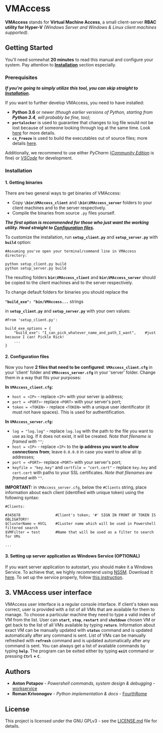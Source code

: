 # VMAccess

**VMAccess** stands for **Virtual Machine Access**, a small client-server **RBAC utility for Hyper-V** _(Windows Server and Windows & Linux client machines supported)_.

## Getting Started

You'll need somewhat **20 minutes** to read this manual and configure your system.
Pay attention to [**Installation**](#installation) section especially.

### Prerequisites

**_If you're going to simply utilize this tool, you can skip straight to [Installation](#installation)._**

If you want to further develop VMAccess, you need to have installed:

- **Python 3.6** or newer _(though earlier versions of Python, starting from **Python 3.4**, will probably be fine, too)_;
- **`portalocker`** is used to guarantee that changes to log file would not be lost because of someone looking through log at the same time. Look [here](https://pypi.python.org/pypi/portalocker) for more details.
- **`cx_Freeze`** is used to build the executables out of source files; more details [here](https://anthony-tuininga.github.io/cx_Freeze/).

Additionally, we recommend to use either _PyCharm_ ([_Community Edition_](https://www.jetbrains.com/pycharm/download/) is fine) or [_VSCode_](https://code.visualstudio.com/Download) for development.

### Installation

#### 1. Getting binaries

There are two general ways to get binaries of VMAccess:

* Copy **`\bin\VMAccess_client`** and **`\bin\VMAccess_server`** folders to your client machines and to the server respectively.
* Compile the binaries from source `.py` files yourself.

**_The first option is recommended for those who just want the working utility. Head straight to [Configuration files](#2-configuration-files)._**

To customize the installation, run **`setup_client.py`** and **`setup_server.py`** with **`build`** option:  
  
```
#Assuming you've open your terminal/command line in VMAccess directory:

python setup_client.py build
python setup_server.py build
```

The resulting folders **`bin\VMAccess_client`** and **`bin\VMAccess_server`** should be copied to the client machines and to the server respectively.  

To change default folders for binaries you should replace the  

**`"build_exe": "bin/VMAccess...`**  strings

in **`setup_client.py`** and **`setup_server.py`** with your own values:  

```
#From 'setup_client.py':

build_exe_options = {
    "build_exe": "I_can_pick_whatever_name_and_path_I_want",    #just because I can! Pickle Rick!
    ...
}
``` 

#### 2. Configuration files

Now you have **2 files that need to be configured**: **`VMAccess_client.cfg`** in your 'client' folder and **`VMAccess_server.cfg`** in your 'server' folder.
Change them in a way that fits your purposes:

**In `VMAccess_client.cfg`:**
  - `host = <IP>` - replace `<IP>` with your server ip address;
  - `port = <PORT>`- replace `<PORT>` with your server's port;
  - `token = <TOKEN>` - replace `<TOKEN>` with a unique user identificator (it must not have spaces). This is used for authentification.

**In `VMAccess_server.cfg`:**
  - `log = "log.log"` - replace `log.log` with the path to the file you want to use as log. If it does not exist, it will be created. _Note that filename is framed with `""`;_
  - `host = <IP>` - replace `<IP>` to the **ip address you want to allow connections from**; leave `0.0.0.0` in case you want to allow all ip addresses;
  - `port = <PORT>`- replace `<PORT>` with your server's port;
  - `keyfile = "key.key"` and `certfile = "cert.cert"` - replace `key.key` and `cert.cert` with paths to your SSL certificates. _Note that filenames are framed with `""`._

**IMPORTANT:** in `VMAccess_server.cfg`, below the `#Clients` string, place information about each client (identified with unique token) using the following syntax:

```
#Clients:

#345678                #Client's token; '#' SIGN IN FRONT OF TOKEN IS OBLIGATORY!
$ClusterName = HVCL    #CLuster name which will be used in Powershell filtered search
$VMFilter = test       #Name that will be used as a filter to search for VMs

...

```

#### 3. Setting up server application as Windows Service (OPTIONAL)

If you want server application to autostart, you should make it a Windows Service.
To achieve that, we highly recommend using [NSSM](https://nssm.cc/). Download it [here](https://nssm.cc/download).
To set up the service properly, follow [this instruction](https://nssm.cc/usage).

## 3. VMAccess user interface

VMAccess user interface is a regular console interface. 
If client's token was correct, user is provided with a list of all VMs that are available for them to manage.
To choose a particular machine they need to type a valid index of VM from the list.
User can **`start`**, **`stop`**, **`restart`** and **`shutdown`** chosen VM or get back to the list of all VMs available by typing **`return`**. 
Information about exact VM can be manually updated with **`status`** command and is updated automatically after any command is sent.
List of VMs can be manually refreshed with **`refresh`** command and is updated automatically after any command is sent.
You can always get a list of available commands by typing **`help`**.
The program can be exited either by typing **`exit`** command or pressing **`Ctrl` + `C`**.

## Authors

* **Anton Potapov** - *Powershell commands, system design & debugging* - [workservice](https://github.com/workservice)
* **Roman Krivonogov** - *Python implementation & docs* - [FourthRome](https://github.com/FourthRome) 

## License

This project is licensed under the  GNU GPLv3 - see the [LICENSE.md](LICENSE.md) file for details.